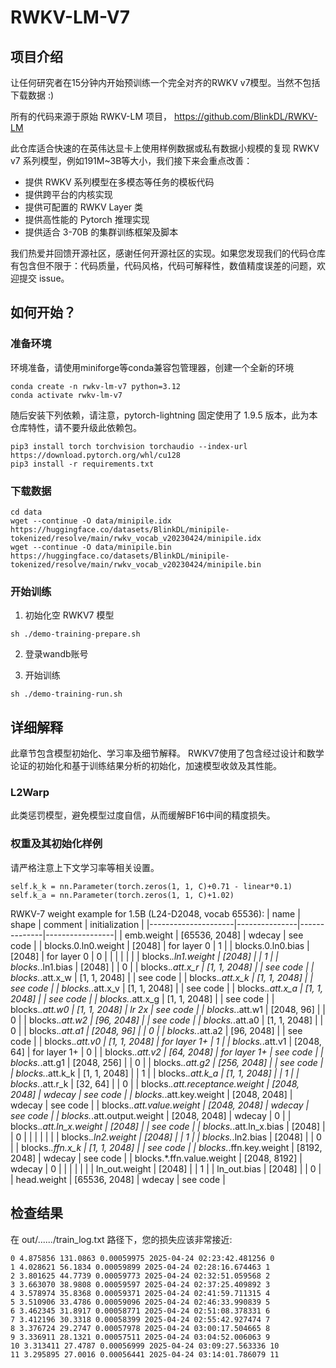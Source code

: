 # RWKV-LM-V7
## 项目介绍
让任何研究者在15分钟内开始预训练一个完全对齐的RWKV v7模型。当然不包括下载数据 :) 

所有的代码来源于原始 RWKV-LM 项目， https://github.com/BlinkDL/RWKV-LM

此仓库适合快速的在英伟达显卡上使用样例数据或私有数据小规模的复现 RWKV v7 系列模型，例如191M~3B等大小，我们接下来会重点改善：

- 提供 RWKV 系列模型在多模态等任务的模板代码
- 提供跨平台的内核实现
- 提供可配置的 RWKV Layer 类
- 提供高性能的 Pytorch 推理实现
- 提供适合 3-70B 的集群训练框架及脚本

我们热爱并回馈开源社区，感谢任何开源社区的实现。如果您发现我们的代码仓库有包含但不限于：代码质量，代码风格，代码可解释性，数值精度误差的问题，欢迎提交 issue。


## 如何开始？

### 准备环境
环境准备，请使用miniforge等conda兼容包管理器，创建一个全新的环境
```
conda create -n rwkv-lm-v7 python=3.12
conda activate rwkv-lm-v7
```

随后安装下列依赖，请注意，pytorch-lightning 固定使用了 1.9.5 版本，此为本仓库特性，请不要升级此依赖包。
```
pip3 install torch torchvision torchaudio --index-url https://download.pytorch.org/whl/cu128
pip3 install -r requirements.txt
```

### 下载数据
```
cd data
wget --continue -O data/minipile.idx https://huggingface.co/datasets/BlinkDL/minipile-tokenized/resolve/main/rwkv_vocab_v20230424/minipile.idx
wget --continue -O data/minipile.bin https://huggingface.co/datasets/BlinkDL/minipile-tokenized/resolve/main/rwkv_vocab_v20230424/minipile.bin

```

### 开始训练

1. 初始化空 RWKV7 模型
```
sh ./demo-training-prepare.sh
```

2. 登录wandb账号

3. 开始训练
```
sh ./demo-training-run.sh
```

## 详细解释

此章节包含模型初始化、学习率及细节解释。
RWKV7使用了包含经过设计和数学论证的初始化和基于训练结果分析的初始化，加速模型收敛及其性能。

### L2Warp
此类惩罚模型，避免模型过度自信，从而缓解BF16中间的精度损失。

### 权重及其初始化样例
请严格注意上下文学习率等相关设置。
```
self.k_k = nn.Parameter(torch.zeros(1, 1, C)+0.71 - linear*0.1)
self.k_a = nn.Parameter(torch.zeros(1, 1, C)+1.02)
```

RWKV-7 weight example for 1.5B (L24-D2048, vocab 65536):
| name                | shape         | comment      | initialization  |
|---------------------|---------------|--------------|-----------------|
| emb.weight          | [65536, 2048] | wdecay       | see code        |
| blocks.0.ln0.weight | [2048]        | for layer 0  | 1               |
| blocks.0.ln0.bias   | [2048]        | for layer 0  | 0               |
|                     |               |              |                 |
| blocks.*.ln1.weight | [2048]        |              | 1               |
| blocks.*.ln1.bias   | [2048]        |              | 0               |
| blocks.*.att.x_r    | [1, 1, 2048]  |              | see code        |
| blocks.*.att.x_w    | [1, 1, 2048]  |              | see code        |
| blocks.*.att.x_k    | [1, 1, 2048]  |              | see code        |
| blocks.*.att.x_v    | [1, 1, 2048]  |              | see code        |
| blocks.*.att.x_a    | [1, 1, 2048]  |              | see code        |
| blocks.*.att.x_g    | [1, 1, 2048]  |              | see code        |
| blocks.*.att.w0     | [1, 1, 2048]  | lr 2x        | see code        |
| blocks.*.att.w1     | [2048, 96]    |              | 0               |
| blocks.*.att.w2     | [96, 2048]    |              | see code        |
| blocks.*.att.a0     | [1, 1, 2048]  |              | 0               |
| blocks.*.att.a1     | [2048, 96]    |              | 0               |
| blocks.*.att.a2     | [96, 2048]    |              | see code        |
| blocks.*.att.v0     | [1, 1, 2048]  | for layer 1+ | 1               |
| blocks.*.att.v1                | [2048, 64]   | for layer 1+ | 0         |
| blocks.*.att.v2                | [64, 2048]   | for layer 1+ | see code  |
| blocks.*.att.g1                | [2048, 256]  |              | 0         |
| blocks.*.att.g2                | [256, 2048]  |              | see code  |
| blocks.*.att.k_k               | [1, 1, 2048] |              | 1         |
| blocks.*.att.k_a               | [1, 1, 2048] |              | 1         |
| blocks.*.att.r_k               | [32, 64]     |              | 0         |
| blocks.*.att.receptance.weight | [2048, 2048] | wdecay       | see code  |
| blocks.*.att.key.weight        | [2048, 2048] | wdecay       | see code  |
| blocks.*.att.value.weight      | [2048, 2048] | wdecay       | see code  |
| blocks.*.att.output.weight     | [2048, 2048] | wdecay       | 0         |
| blocks.*.att.ln_x.weight       | [2048]       |              | see code  |
| blocks.*.att.ln_x.bias         | [2048]       |              | 0         |
|                                |              |              |           |
| blocks.*.ln2.weight            | [2048]       |              | 1         |
| blocks.*.ln2.bias              | [2048]       |              | 0         |
| blocks.*.ffn.x_k               | [1, 1, 2048] |              | see code  |
| blocks.*.ffn.key.weight        | [8192, 2048] | wdecay       | see code  |
| blocks.*.ffn.value.weight      | [2048, 8192] | wdecay       | 0         |
|                                |              |              |           |
| ln_out.weight | [2048]        |        | 1         |
| ln_out.bias   | [2048]        |        | 0         |
| head.weight   | [65536, 2048] | wdecay | see code  |

## 检查结果
在 out/....../train_log.txt 路径下，您的损失应该非常接近:
```
0 4.875856 131.0863 0.00059975 2025-04-24 02:23:42.481256 0
1 4.028621 56.1834 0.00059899 2025-04-24 02:28:16.674463 1
2 3.801625 44.7739 0.00059773 2025-04-24 02:32:51.059568 2
3 3.663070 38.9808 0.00059597 2025-04-24 02:37:25.409892 3
4 3.578974 35.8368 0.00059371 2025-04-24 02:41:59.711315 4
5 3.510906 33.4786 0.00059096 2025-04-24 02:46:33.990839 5
6 3.462345 31.8917 0.00058771 2025-04-24 02:51:08.378331 6
7 3.412196 30.3318 0.00058399 2025-04-24 02:55:42.927474 7
8 3.376724 29.2747 0.00057978 2025-04-24 03:00:17.504665 8
9 3.336911 28.1321 0.00057511 2025-04-24 03:04:52.006063 9
10 3.313411 27.4787 0.00056999 2025-04-24 03:09:27.563336 10
11 3.295895 27.0016 0.00056441 2025-04-24 03:14:01.786079 11
```